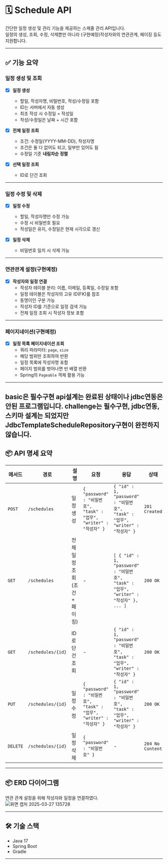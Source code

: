 # 🗓️ Schedule API

간단한 일정 생성 및 관리 기능을 제공하는 스케줄 관리 API입니다.  
일정의 생성, 조회, 수정, 삭제뿐만 아니라 (구현예정)작성자와의 연관관계, 페이징 등도 지원합니다.

---

## ✅ 기능 요약

### 일정 생성 및 조회

- [x] **일정 생성**
    - 할일, 작성자명, 비밀번호, 작성/수정일 포함
    - ID는 서버에서 자동 생성
    - 최초 작성 시 수정일 = 작성일
    - 작성/수정일은 날짜 + 시간 포함

- [x] **전체 일정 조회**
    - 조건: 수정일(YYYY-MM-DD), 작성자명
    - 조건은 둘 다 없어도 되고, 일부만 있어도 됨
    - 수정일 기준 **내림차순 정렬**

- [x] **선택 일정 조회**
    - ID로 단건 조회

---

### 일정 수정 및 삭제

- [x] **일정 수정**
    - 할일, 작성자명만 수정 가능
    - 수정 시 비밀번호 필요
    - 작성일은 유지, 수정일은 현재 시각으로 갱신

- [x] **일정 삭제**
    - 비밀번호 일치 시 삭제 가능

---

### 연관관계 설정(구현예정)

- [x] **작성자와 일정 연결**
    - 작성자 테이블 분리: 이름, 이메일, 등록일, 수정일 포함
    - 일정 테이블은 작성자의 고유 ID(FK)를 참조
    - 동명이인 구분 가능
    - 작성자 ID를 기준으로 일정 검색 가능
    - 전체 일정 조회 시 작성자 정보 포함

---

### 페이지네이션(구현예정)

- [x] **일정 목록 페이지네이션 조회**
    - 쿼리 파라미터: `page`, `size`
    - 해당 범위만 조회하여 반환
    - 일정 목록에 작성자명 포함
    - 페이지 범위를 벗어나면 빈 배열 반환
    - Spring의 `Pageable` 객체 활용 가능

---
basic은 필수구현 api설계는 완료된 상태이나 jdbc연동은 안된 프로그램입니다.
challenge는 필수구현, jdbc연동, 스키마 설계는 되었지만 JdbcTemplateScheduleRepository구현이 완전하지 않습니다.
---

## 📦 API 명세 요약

| 메서드 | 경로 | 설명 | 요청 | 응답 | 상태 |
|--------|------|------|------|------|-------|
| `POST` | `/schedules` | 일정 생성 | `{ "password" : "비밀번호", "task" : "업무", "writer" : "작성자" }` | `{ "id" : 1, "password" : "비밀번호", "task" : "업무", "writer" : "작성자" }` | `201 Created` |
| `GET` | `/schedules` | 전체 일정 조회 (조건 + 페이징) | - | `[ { "id" : 1, "password" : "비밀번호", "task" : "업무", "writer" : "작성자" }, ... ]` | `200 OK` |
| `GET` | `/schedules/{id}` | ID로 단건 조회 | - | `{ "id" : 1, "password" : "비밀번호", "task" : "업무", "writer" : "작성자" }` | `200 OK` |
| `PUT` | `/schedules/{id}` | 일정 수정 | `{ "password" : "비밀번호", "task" : "업무", "writer" : "작성자" }` | `{ "id" : 1, "password" : "비밀번호", "task" : "업무", "writer" : "작성자" }` | `200 OK` |
| `DELETE` | `/schedules/{id}` | 일정 삭제 | `{ "password" : "비밀번호" }` | - | `204 No Content` |

---

## 📦 ERD 다이어그램

연관 관계 설정을 위해 작성자와 일정을 연결하였다.
![화면 캡처 2025-03-27 135728](https://github.com/user-attachments/assets/886c089c-de70-458a-9f04-e4d3588defbf)
 



---

## 🛠️ 기술 스택

- Java 17
- Spring Boot
- Gradle

---
